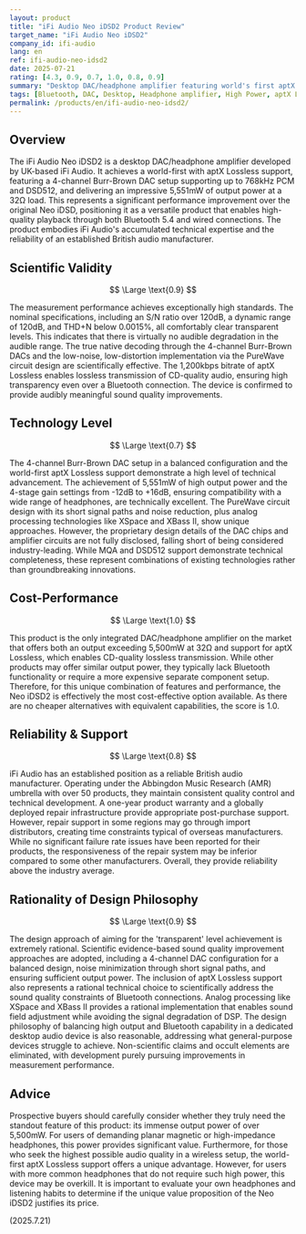 ```yaml
---
layout: product
title: "iFi Audio Neo iDSD2 Product Review"
target_name: "iFi Audio Neo iDSD2"
company_id: ifi-audio
lang: en
ref: ifi-audio-neo-idsd2
date: 2025-07-21
rating: [4.3, 0.9, 0.7, 1.0, 0.8, 0.9]
summary: "Desktop DAC/headphone amplifier featuring world's first aptX Lossless support. Delivers excellent cost-performance due to its unique value proposition of unparalleled high power and advanced Bluetooth capabilities."
tags: [Bluetooth, DAC, Desktop, Headphone amplifier, High Power, aptX Lossless, iFi Audio]
permalink: /products/en/ifi-audio-neo-idsd2/
---
```

## Overview

The iFi Audio Neo iDSD2 is a desktop DAC/headphone amplifier developed by UK-based iFi Audio. It achieves a world-first with aptX Lossless support, featuring a 4-channel Burr-Brown DAC setup supporting up to 768kHz PCM and DSD512, and delivering an impressive 5,551mW of output power at a 32Ω load. This represents a significant performance improvement over the original Neo iDSD, positioning it as a versatile product that enables high-quality playback through both Bluetooth 5.4 and wired connections. The product embodies iFi Audio's accumulated technical expertise and the reliability of an established British audio manufacturer.

## Scientific Validity

$$ \Large \text{0.9} $$

The measurement performance achieves exceptionally high standards. The nominal specifications, including an S/N ratio over 120dB, a dynamic range of 120dB, and THD+N below 0.0015%, all comfortably clear transparent levels. This indicates that there is virtually no audible degradation in the audible range. The true native decoding through the 4-channel Burr-Brown DACs and the low-noise, low-distortion implementation via the PureWave circuit design are scientifically effective. The 1,200kbps bitrate of aptX Lossless enables lossless transmission of CD-quality audio, ensuring high transparency even over a Bluetooth connection. The device is confirmed to provide audibly meaningful sound quality improvements.

## Technology Level

$$ \Large \text{0.7} $$

The 4-channel Burr-Brown DAC setup in a balanced configuration and the world-first aptX Lossless support demonstrate a high level of technical advancement. The achievement of 5,551mW of high output power and the 4-stage gain settings from -12dB to +16dB, ensuring compatibility with a wide range of headphones, are technically excellent. The PureWave circuit design with its short signal paths and noise reduction, plus analog processing technologies like XSpace and XBass II, show unique approaches. However, the proprietary design details of the DAC chips and amplifier circuits are not fully disclosed, falling short of being considered industry-leading. While MQA and DSD512 support demonstrate technical completeness, these represent combinations of existing technologies rather than groundbreaking innovations.

## Cost-Performance

$$ \Large \text{1.0} $$

This product is the only integrated DAC/headphone amplifier on the market that offers both an output exceeding 5,500mW at 32Ω and support for aptX Lossless, which enables CD-quality lossless transmission. While other products may offer similar output power, they typically lack Bluetooth functionality or require a more expensive separate component setup. Therefore, for this unique combination of features and performance, the Neo iDSD2 is effectively the most cost-effective option available. As there are no cheaper alternatives with equivalent capabilities, the score is 1.0.

## Reliability & Support

$$ \Large \text{0.8} $$

iFi Audio has an established position as a reliable British audio manufacturer. Operating under the Abbingdon Music Research (AMR) umbrella with over 50 products, they maintain consistent quality control and technical development. A one-year product warranty and a globally deployed repair infrastructure provide appropriate post-purchase support. However, repair support in some regions may go through import distributors, creating time constraints typical of overseas manufacturers. While no significant failure rate issues have been reported for their products, the responsiveness of the repair system may be inferior compared to some other manufacturers. Overall, they provide reliability above the industry average.

## Rationality of Design Philosophy

$$ \Large \text{0.9} $$

The design approach of aiming for the 'transparent' level achievement is extremely rational. Scientific evidence-based sound quality improvement approaches are adopted, including a 4-channel DAC configuration for a balanced design, noise minimization through short signal paths, and ensuring sufficient output power. The inclusion of aptX Lossless support also represents a rational technical choice to scientifically address the sound quality constraints of Bluetooth connections. Analog processing like XSpace and XBass II provides a rational implementation that enables sound field adjustment while avoiding the signal degradation of DSP. The design philosophy of balancing high output and Bluetooth capability in a dedicated desktop audio device is also reasonable, addressing what general-purpose devices struggle to achieve. Non-scientific claims and occult elements are eliminated, with development purely pursuing improvements in measurement performance.

## Advice

Prospective buyers should carefully consider whether they truly need the standout feature of this product: its immense output power of over 5,500mW. For users of demanding planar magnetic or high-impedance headphones, this power provides significant value. Furthermore, for those who seek the highest possible audio quality in a wireless setup, the world-first aptX Lossless support offers a unique advantage. However, for users with more common headphones that do not require such high power, this device may be overkill. It is important to evaluate your own headphones and listening habits to determine if the unique value proposition of the Neo iDSD2 justifies its price.

(2025.7.21)
